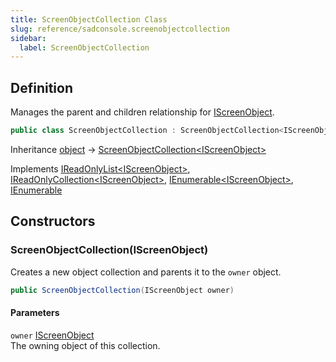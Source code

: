 ```yaml
---
title: ScreenObjectCollection Class
slug: reference/sadconsole.screenobjectcollection
sidebar:
  label: ScreenObjectCollection
---
```

## Definition

Manages the parent and children relationship for [IScreenObject](../sadconsole.iscreenobject/).

```csharp title="C#"
public class ScreenObjectCollection : ScreenObjectCollection<IScreenObject>, IReadOnlyList<IScreenObject>, IReadOnlyCollection<IScreenObject>, IEnumerable<IScreenObject>, IEnumerable
```

Inheritance [object](https://learn.microsoft.com/dotnet/api/system.object/) → [ScreenObjectCollection\<IScreenObject\>](../sadconsole.screenobjectcollection-1/)

Implements [IReadOnlyList\<IScreenObject\>](https://learn.microsoft.com/dotnet/api/system.collections.generic.ireadonlylist-1/), [IReadOnlyCollection\<IScreenObject\>](https://learn.microsoft.com/dotnet/api/system.collections.generic.ireadonlycollection-1/), [IEnumerable\<IScreenObject\>](https://learn.microsoft.com/dotnet/api/system.collections.generic.ienumerable-1/), [IEnumerable](https://learn.microsoft.com/dotnet/api/system.collections.ienumerable/)

## Constructors

### ScreenObjectCollection(IScreenObject)

Creates a new object collection and parents it to the `owner` object.

```csharp title="C#"
public ScreenObjectCollection(IScreenObject owner)
```

#### Parameters

`owner` [IScreenObject](../sadconsole.iscreenobject/)  
The owning object of this collection.